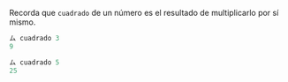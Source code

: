 Recorda que `cuadrado` de un número es el resultado de multiplicarlo por sí mismo.

```haskell
ム cuadrado 3
9

ム cuadrado 5
25
```